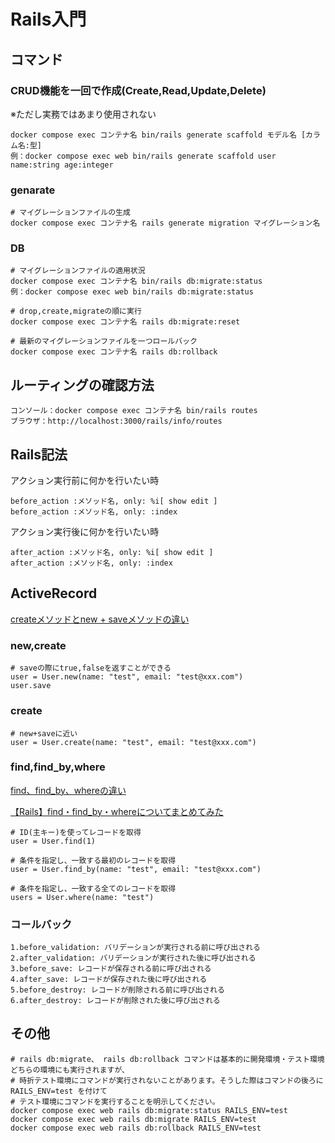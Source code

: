 # Rails入門

## コマンド
### CRUD機能を一回で作成(Create,Read,Update,Delete)
※ただし実務ではあまり使用されない
```
docker compose exec コンテナ名 bin/rails generate scaffold モデル名 [カラム名:型] 
例：docker compose exec web bin/rails generate scaffold user name:string age:integer
```

### genarate
```
# マイグレーションファイルの生成
docker compose exec コンテナ名 rails generate migration マイグレーション名 
```

### DB
```
# マイグレーションファイルの適用状況
docker compose exec コンテナ名 bin/rails db:migrate:status
例：docker compose exec web bin/rails db:migrate:status

# drop,create,migrateの順に実行
docker compose exec コンテナ名 rails db:migrate:reset

# 最新のマイグレーションファイルを一つロールバック
docker compose exec コンテナ名 rails db:rollback
```

## ルーティングの確認方法
```
コンソール：docker compose exec コンテナ名 bin/rails routes
ブラウザ：http://localhost:3000/rails/info/routes
```

## Rails記法
アクション実行前に何かを行いたい時
```
before_action :メソッド名, only: %i[ show edit ]
before_action :メソッド名, only: :index
```

アクション実行後に何かを行いたい時
```
after_action :メソッド名, only: %i[ show edit ]
after_action :メソッド名, only: :index
```

## ActiveRecord
[createメソッドとnew + saveメソッドの違い](https://qiita.com/yamato1491038/items/d4045812a65d9eb98348)
### new,create
```
# saveの際にtrue,falseを返すことができる
user = User.new(name: "test", email: "test@xxx.com")
user.save
```

### create
```
# new+saveに近い
user = User.create(name: "test", email: "test@xxx.com")
```

### find,find_by,where
[find、find_by、whereの違い](https://qiita.com/tsuchinoko_run/items/f3926caaec461cfa1ca3)

[【Rails】find・find_by・whereについてまとめてみた](https://qiita.com/nakayuu07/items/3d5e2f8784b6f18186f2)
```
# ID(主キー)を使ってレコードを取得
user = User.find(1)

# 条件を指定し、一致する最初のレコードを取得 
user = User.find_by(name: "test", email: "test@xxx.com")

# 条件を指定し、一致する全てのレコードを取得
users = User.where(name: "test")
```

### コールバック
```
1.before_validation: バリデーションが実行される前に呼び出される
2.after_validation: バリデーションが実行された後に呼び出される
3.before_save: レコードが保存される前に呼び出される
4.after_save: レコードが保存された後に呼び出される
5.before_destroy: レコードが削除される前に呼び出される
6.after_destroy: レコードが削除された後に呼び出される
```

## その他
```
# rails db:migrate、 rails db:rollback コマンドは基本的に開発環境・テスト環境どちらの環境にも実行されますが、
# 時折テスト環境にコマンドが実行されないことがあります。そうした際はコマンドの後ろに RAILS_ENV=test を付けて
# テスト環境にコマンドを実行することを明示してください。
docker compose exec web rails db:migrate:status RAILS_ENV=test
docker compose exec web rails db:migrate RAILS_ENV=test
docker compose exec web rails db:rollback RAILS_ENV=test
```
